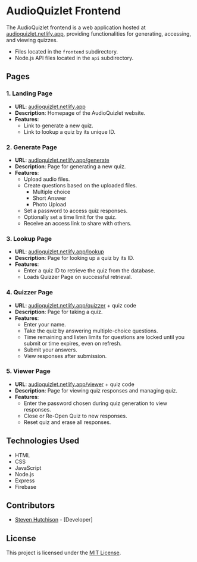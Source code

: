 # AudioQuizlet Frontend

The AudioQuizlet frontend is a web application hosted at [audioquizlet.netlify.app](https://audioquizlet.netlify.app/), providing functionalities for generating, accessing, and viewing quizzes.
- Files located in the `frontend` subdirectory.
- Node.js API files located in the `api` subdirectory.

## Pages

### 1. Landing Page

- **URL**: [audioquizlet.netlify.app](https://audioquizlet.netlify.app/)
- **Description**: Homepage of the AudioQuizlet website.
- **Features**:
  - Link to generate a new quiz.
  - Link to lookup a quiz by its unique ID.

### 2. Generate Page

- **URL**: [audioquizlet.netlify.app/generate](https://audioquizlet.netlify.app/generate)
- **Description**: Page for generating a new quiz.
- **Features**:
  - Upload audio files.
  - Create questions based on the uploaded files.
    - Multiple choice
    - Short Answer
    - Photo Upload
  - Set a password to access quiz responses.
  - Optionally set a time limit for the quiz.
  - Receive an access link to share with others.

### 3. Lookup Page

- **URL**: [audioquizlet.netlify.app/lookup](https://audioquizlet.netlify.app/lookup)
- **Description**: Page for looking up a quiz by its ID.
- **Features**:
  - Enter a quiz ID to retrieve the quiz from the database.
  - Loads Quizzer Page on successful retrieval.

### 4. Quizzer Page

- **URL**: [audioquizlet.netlify.app/quizzer](https://audioquizlet.netlify.app/quizzer) + quiz code
- **Description**: Page for taking a quiz.
- **Features**:
  - Enter your name.
  - Take the quiz by answering multiple-choice questions.
  - Time remaining and listen limits for questions are locked until you submit or time expires, even on refresh.
  - Submit your answers.
  - View responses after submission.

### 5. Viewer Page

- **URL**: [audioquizlet.netlify.app/viewer](https://audioquizlet.netlify.app/viewer) + quiz code
- **Description**: Page for viewing quiz responses and managing quiz.
- **Features**:
  - Enter the password chosen during quiz generation to view responses.
  - Close or Re-Open Quiz to new responses.
  - Reset quiz and erase all responses.

## Technologies Used

- HTML
- CSS
- JavaScript
- Node.js
- Express
- Firebase

## Contributors

- [Steven Hutchison](https://github.com/hutchison-s) - [Developer]

## License

This project is licensed under the [MIT License](LICENSE).
